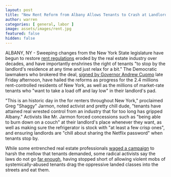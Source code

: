 ```yaml
---
layout: post
title: "New Rent Reform from Albany Allows Tenants to Crash at Landlord's Pad Just Whenever"
author: warren
categories: [ general, labor ]
image: assets/images/rent.jpg
featured: false
hidden: false
---
```


ALBANY, NY - Sweeping changes from the New York State legislature have begun to restore [rent regulations](https://www.nytimes.com/2019/06/12/nyregion/rent-regulation-laws-new-york.html) eroded by the real estate industry over decades, and have importantly enshrines the right of tenants "to stop by the landlord's residence at any time and just relax for a bit." The Democratic lawmakers who brokered the deal, [signed by Governor Andrew Cuomo](https://www.nytimes.com/2019/06/14/nyregion/rent-laws-ny-deal.html) late Friday afternoon, have hailed the reforms as progress for the 2.4 millions rent-controlled residents of New York, as well as the millions of market-rate tenants who "want to take a load off and lay low" in their landlord's pad.

"This is an historic day in the for renters throughout New York," proclaimed Greg "Shaggy" Jarmon, noted activist and pretty chill dude, "tenants have attained real wrested control from an industry that for too long has gripped Albany." Activists like Mr. Jarmon forced concessions such as "being able to burn down on a couch" at their landlord's place whenever they want, as well as making sure the refrigerator is stock with "at least a few crisp ones", and ensuring landlords are "chill about sharing the Netflix password" when tenants stop by.

While some entrenched real estate professionals [waged a campaign](https://www.nytimes.com/2019/06/10/nyregion/rent-laws-landlords-strategy.html?module=inline) to harsh the mellow that tenants demanded, some radical activists say the laws do not go [far enough](https://gothamist.com/2019/06/14/rent_deal_nyc_tenants_laws.php), having stopped short of allowing violent mobs of systemically-abused tenants drag the oppressive landed classes into the streets and eat them.